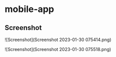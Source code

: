 # mobile-app


## Screenshot
![Screenshot](Screenshot 2023-01-30 075414.png)

![Screenshot](Screenshot 2023-01-30 075518.png)
